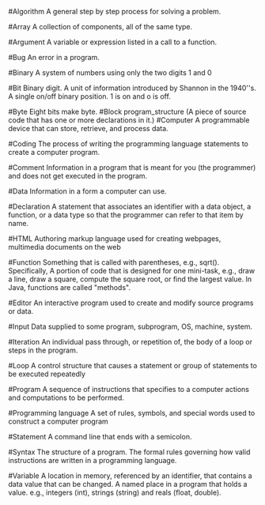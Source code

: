#Algorithm
A general step by step process for solving a problem.

#Array 
A collection of components, all of the same type.

#Argument
A variable or expression listed in a call to a function.

#Bug
An error in a program.

#Binary
A system of numbers using only the two digits 1 and 0

#Bit
Binary digit. A unit of information introduced by Shannon in the 1940''s. A single on/off binary position. 1 is on and o is off.

#Byte
Eight bits make byte.
#Block
program_structure (A piece of source code that has one or more declarations in it.)
#Computer
A programmable device that can store, retrieve, and process data.

#Coding 
The process of writing the programming language statements to create a computer program.

#Comment 
Information in a program that is meant for you (the programmer) and does not get executed in the program.

#Data
Information in a form a computer can use.

#Declaration
A statement that associates an identifier with a data object, a function, 
or a data type so that the programmer can refer to that item by name.

#HTML
Authoring markup language used for creating webpages, multimedia documents on the web

#Function
Something that is called with parentheses, e.g., sqrt(). Specifically, A portion of code that is designed for one mini-task, e.g., draw a line, draw a square, compute the square root, or find the largest value. In Java, functions are called "methods".

#Editor
An interactive program used to create and modify source programs or data.

#Input
Data supplied to some program, subprogram, OS, machine, system.

#Iteration
An individual pass through, or repetition of, the body of a loop or steps in the program.

#Loop
A control structure that causes a statement or group of statements to be 
executed repeatedly

#Program
A sequence of instructions that specifies to a computer actions and computations to be performed.

#Programming language 
A set of rules, symbols, and special words used to construct a computer program

#Statement
A command line that ends with a semicolon.

#Syntax
The structure of a program. The formal rules governing how valid instructions are written in a programming language.

#Variable
A location in memory, referenced by an identifier, that contains a data 
value that can be changed. A named place in a program that holds a value. e.g., integers (int), strings (string) and reals (float, double).  
